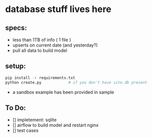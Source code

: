 # database stuff lives here

## specs:
- less than 1TB of info ( 1 file )
- upserts on current date (and yesterday?)
- pull all data to build model 

## setup:
```bash
pip install -r requirements.txt 
python create.py  			# if you don't have site.db present
```
- a sandbox example has been provided in sample

## To Do:
- [] impletement: sqlite 
- [] airflow to build model and restart nginx
- [] test cases

